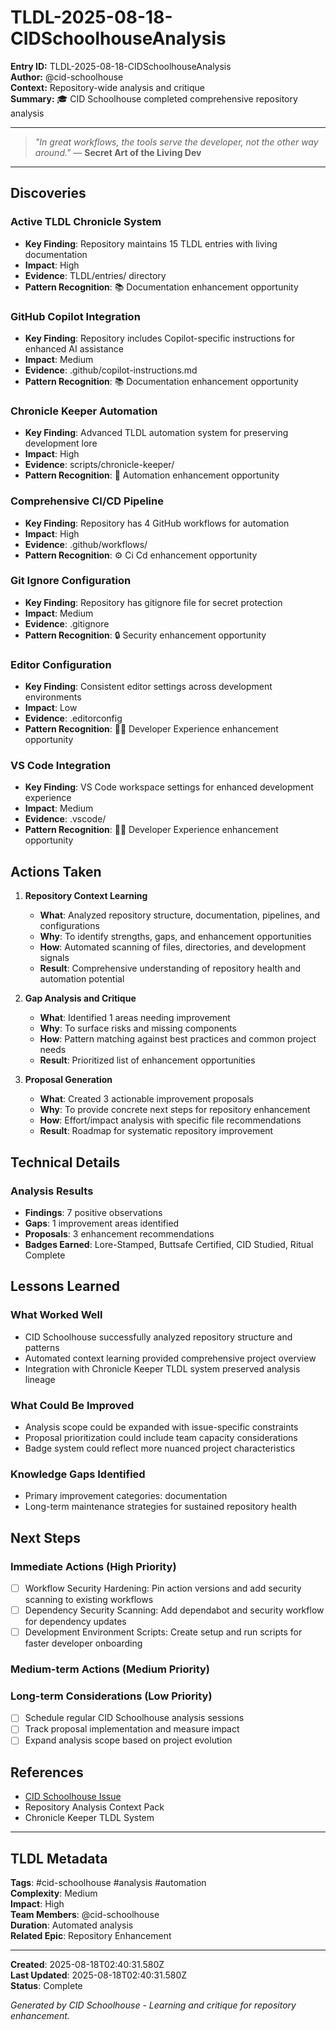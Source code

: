 # TLDL-2025-08-18-CIDSchoolhouseAnalysis

**Entry ID:** TLDL-2025-08-18-CIDSchoolhouseAnalysis  
**Author:** @cid-schoolhouse  
**Context:** Repository-wide analysis and critique  
**Summary:** 🎓 CID Schoolhouse completed comprehensive repository analysis  

---

> *"In great workflows, the tools serve the developer, not the other way around."* — **Secret Art of the Living Dev**

---

## Discoveries

### Active TLDL Chronicle System
- **Key Finding**: Repository maintains 15 TLDL entries with living documentation
- **Impact**: High
- **Evidence**: TLDL/entries/ directory
- **Pattern Recognition**: 📚 Documentation enhancement opportunity

### GitHub Copilot Integration
- **Key Finding**: Repository includes Copilot-specific instructions for enhanced AI assistance
- **Impact**: Medium
- **Evidence**: .github/copilot-instructions.md
- **Pattern Recognition**: 📚 Documentation enhancement opportunity

### Chronicle Keeper Automation
- **Key Finding**: Advanced TLDL automation system for preserving development lore
- **Impact**: High
- **Evidence**: scripts/chronicle-keeper/
- **Pattern Recognition**: 🤖 Automation enhancement opportunity

### Comprehensive CI/CD Pipeline
- **Key Finding**: Repository has 4 GitHub workflows for automation
- **Impact**: High
- **Evidence**: .github/workflows/
- **Pattern Recognition**: ⚙️ Ci Cd enhancement opportunity

### Git Ignore Configuration
- **Key Finding**: Repository has gitignore file for secret protection
- **Impact**: Medium
- **Evidence**: .gitignore
- **Pattern Recognition**: 🔒 Security enhancement opportunity

### Editor Configuration
- **Key Finding**: Consistent editor settings across development environments
- **Impact**: Low
- **Evidence**: .editorconfig
- **Pattern Recognition**: 👨‍💻 Developer Experience enhancement opportunity

### VS Code Integration
- **Key Finding**: VS Code workspace settings for enhanced development experience
- **Impact**: Medium
- **Evidence**: .vscode/
- **Pattern Recognition**: 👨‍💻 Developer Experience enhancement opportunity

## Actions Taken

1. **Repository Context Learning**
   - **What**: Analyzed repository structure, documentation, pipelines, and configurations
   - **Why**: To identify strengths, gaps, and enhancement opportunities
   - **How**: Automated scanning of files, directories, and development signals
   - **Result**: Comprehensive understanding of repository health and automation potential

2. **Gap Analysis and Critique**
   - **What**: Identified 1 areas needing improvement
   - **Why**: To surface risks and missing components
   - **How**: Pattern matching against best practices and common project needs
   - **Result**: Prioritized list of enhancement opportunities

3. **Proposal Generation**
   - **What**: Created 3 actionable improvement proposals
   - **Why**: To provide concrete next steps for repository enhancement
   - **How**: Effort/impact analysis with specific file recommendations
   - **Result**: Roadmap for systematic repository improvement

## Technical Details

### Analysis Results
- **Findings**: 7 positive observations
- **Gaps**: 1 improvement areas identified
- **Proposals**: 3 enhancement recommendations
- **Badges Earned**: Lore-Stamped, Buttsafe Certified, CID Studied, Ritual Complete

## Lessons Learned

### What Worked Well
- CID Schoolhouse successfully analyzed repository structure and patterns
- Automated context learning provided comprehensive project overview
- Integration with Chronicle Keeper TLDL system preserved analysis lineage

### What Could Be Improved
- Analysis scope could be expanded with issue-specific constraints
- Proposal prioritization could include team capacity considerations
- Badge system could reflect more nuanced project characteristics

### Knowledge Gaps Identified
- Primary improvement categories: documentation
- Long-term maintenance strategies for sustained repository health

## Next Steps

### Immediate Actions (High Priority)
- [ ] Workflow Security Hardening: Pin action versions and add security scanning to existing workflows
- [ ] Dependency Security Scanning: Add dependabot and security workflow for dependency updates
- [ ] Development Environment Scripts: Create setup and run scripts for faster developer onboarding

### Medium-term Actions (Medium Priority)

### Long-term Considerations (Low Priority)
- [ ] Schedule regular CID Schoolhouse analysis sessions
- [ ] Track proposal implementation and measure impact
- [ ] Expand analysis scope based on project evolution

## References

- [CID Schoolhouse Issue](https://github.com/jmeyer1980/living-dev-agent/issues/cid-schoolhouse)
- Repository Analysis Context Pack
- Chronicle Keeper TLDL System

---

## TLDL Metadata

**Tags**: #cid-schoolhouse #analysis #automation  
**Complexity**: Medium  
**Impact**: High  
**Team Members**: @cid-schoolhouse  
**Duration**: Automated analysis  
**Related Epic**: Repository Enhancement  

---

**Created**: 2025-08-18T02:40:31.580Z  
**Last Updated**: 2025-08-18T02:40:31.580Z  
**Status**: Complete  

*Generated by CID Schoolhouse - Learning and critique for repository enhancement.*
